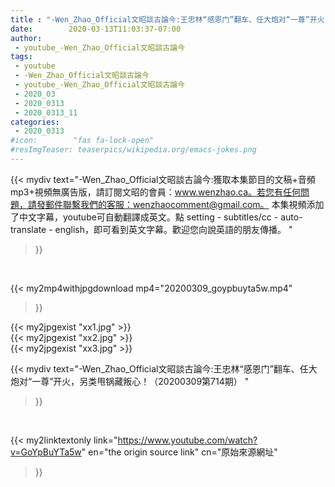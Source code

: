 ```yaml
---
title : "-Wen_Zhao_Official文昭談古論今:王忠林“感恩门”翻车、任大炮对“一尊”开火，另类甩锅藏叛心！（20200309第714期） "
date:        2020-03-13T11:03:37-07:00
author:
 - youtube_-Wen_Zhao_Official文昭談古論今
tags:
 - youtube
 - -Wen_Zhao_Official文昭談古論今
 - youtube_-Wen_Zhao_Official文昭談古論今
 - 2020_03
 - 2020_0313
 - 2020_0313_11
categories:
 - 2020_0313
#icon:        "fas fa-lock-open"
#resImgTeaser: teaserpics/wikipedia.org/emacs-jokes.png
---
```


{{< mydiv text="-Wen_Zhao_Official文昭談古論今:獲取本集節目的文稿+音頻mp3+視頻無廣告版，請訂閱文昭的會員：www.wenzhao.ca。若您有任何問題，請發郵件聯繫我們的客服：wenzhaocomment@gmail.com。 本集視頻添加了中文字幕，youtube可自動翻譯成英文。點 setting - subtitles/cc - auto-translate - english，即可看到英文字幕。歡迎您向說英語的朋友傳播。 "
>}}
<br>


{{< my2mp4withjpgdownload mp4="20200309_goypbuyta5w.mp4"
>}}

{{< my2jpgexist "xx1.jpg" >}}<br>
{{< my2jpgexist "xx2.jpg" >}}<br>
{{< my2jpgexist "xx3.jpg" >}}<br>



{{< mydiv text="-Wen_Zhao_Official文昭談古論今:王忠林“感恩门”翻车、任大炮对“一尊”开火，另类甩锅藏叛心！（20200309第714期） "
>}}
<br>

{{< my2linktextonly link="https://www.youtube.com/watch?v=GoYpBuYTa5w"
en="the origin source link" cn="原始來源網址"
>}}


<br>

